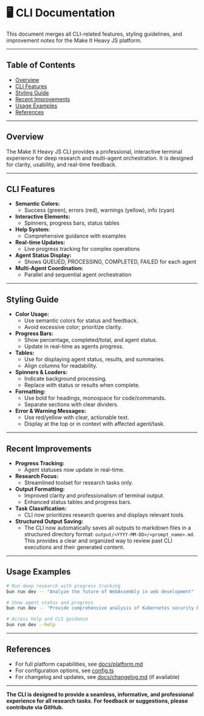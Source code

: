 # 🖥️ CLI Documentation

This document merges all CLI-related features, styling guidelines, and improvement notes for the Make It Heavy JS platform.

---

## Table of Contents

- [Overview](#overview)
- [CLI Features](#cli-features)
- [Styling Guide](#styling-guide)
- [Recent Improvements](#recent-improvements)
- [Usage Examples](#usage-examples)
- [References](#references)

---

## Overview

The Make It Heavy JS CLI provides a professional, interactive terminal experience for deep research and multi-agent orchestration. It is designed for clarity, usability, and real-time feedback.

---

## CLI Features

- **Semantic Colors:**
  - Success (green), errors (red), warnings (yellow), info (cyan)
- **Interactive Elements:**
  - Spinners, progress bars, status tables
- **Help System:**
  - Comprehensive guidance with examples
- **Real-time Updates:**
  - Live progress tracking for complex operations
- **Agent Status Display:**
  - Shows QUEUED, PROCESSING, COMPLETED, FAILED for each agent
- **Multi-Agent Coordination:**
  - Parallel and sequential agent orchestration

---

## Styling Guide

- **Color Usage:**
  - Use semantic colors for status and feedback.
  - Avoid excessive color; prioritize clarity.
- **Progress Bars:**
  - Show percentage, completed/total, and agent status.
  - Update in real-time as agents progress.
- **Tables:**
  - Use for displaying agent status, results, and summaries.
  - Align columns for readability.
- **Spinners & Loaders:**
  - Indicate background processing.
  - Replace with status or results when complete.
- **Formatting:**
  - Use bold for headings, monospace for code/commands.
  - Separate sections with clear dividers.
- **Error & Warning Messages:**
  - Use red/yellow with clear, actionable text.
  - Display at the top or in context with affected agent/task.

---

## Recent Improvements

- **Progress Tracking:**
  - Agent statuses now update in real-time.
- **Research Focus:**
  - Streamlined toolset for research tasks only.
- **Output Formatting:**
  - Improved clarity and professionalism of terminal output.
  - Enhanced status tables and progress bars.
- **Task Classification:**
  - CLI now prioritizes research queries and displays relevant tools.
- **Structured Output Saving:**
  - The CLI now automatically saves all outputs to markdown files in a structured directory format: `output/<YYYY-MM-DD>/<prompt_name>.md`. This provides a clear and organized way to review past CLI executions and their generated content.

---

## Usage Examples

```bash
# Run deep research with progress tracking
bun run dev -- "Analyze the future of WebAssembly in web development"

# Show agent status and progress
bun run dev -- "Provide comprehensive analysis of Kubernetes security best practices"

# Access help and CLI guidance
bun run dev --help
```

---

## References

- For full platform capabilities, see [docs/platform.md](./platform.md)
- For configuration options, see [config.ts](../config.ts)
- For changelog and updates, see [docs/changelog.md](./changelog.md) (if available)

---

**The CLI is designed to provide a seamless, informative, and professional experience for all research tasks. For feedback or suggestions, please contribute via GitHub.**

